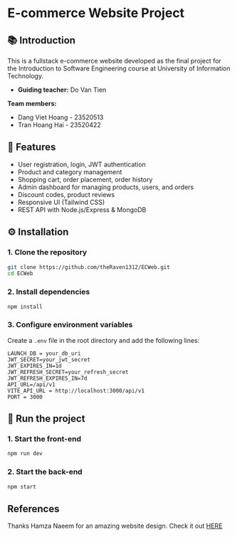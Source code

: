 # E-commerce Website Project

## 📚 Introduction

This is a fullstack e-commerce website developed as the final project for the Introduction to Software Engineering course at University of Information Technology.

- **Guiding teacher:** Do Van Tien

**Team members:**
- Dang Viet Hoang - 23520513
- Tran Hoang Hai - 23520422

## 🚀 Features

- User registration, login, JWT authentication
- Product and category management
- Shopping cart, order placement, order history
- Admin dashboard for managing products, users, and orders
- Discount codes, product reviews
- Responsive UI (Tailwind CSS)
- REST API with Node.js/Express & MongoDB

## ⚙️ Installation

### 1. Clone the repository

```bash
git clone https://github.com/theRaven1312/ECWeb.git
cd ECWeb
```

### 2. Install dependencies

```bash
npm install
```

### 3. Configure environment variables

Create a `.env` file in the root directory and add the following lines:

```
LAUNCH_DB = your_db_uri
JWT_SECRET=your_jwt_secret
JWT_EXPIRES_IN=1d
JWT_REFRESH_SECRET=your_refresh_secret
JWT_REFRESH_EXPIRES_IN=7d
API_URL=/api/v1
VITE_API_URL = http://localhost:3000/api/v1
PORT = 3000
```

## 🚀 Run the project

### 1. Start the front-end

```bash
npm run dev
```

### 2. Start the back-end

```bash
npm start
```
## References
Thanks Hamza Naeem for an amazing website design. Check it out <a target= "_blank" href="https://www.figma.com/design/E56Vf4glNMB88L7FuCXCi1/E-commerce-Website-Template--Freebie---Community-?node-id=39-1402&p=f&t=dkeTjsbYKSBFKEW3-0">HERE</a>
